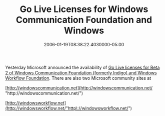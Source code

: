 ﻿---
title: Go Live Licenses for Windows Communication Foundation and Windows
date: "2006-01-19T08:38:22.4030000-05:00"
description: Yesterday Microsoft announced the availability of Go Live licenses
featuredImage: img/go-live-licenses-for-windows-communication-foundation-and-windows-workflow-foundation-featured.png
---

Yesterday Microsoft announced the availability of [Go Live licenses for Beta 2 of Windows Communication Foundation (formerly Indigo) and Windows Workflow Foundation](http://msdn.microsoft.com/winfx/getthebeta/golive/default.aspx). There are also two Microsoft community sites at

[http://windowscommunication.net](http://windowscommunication.net/ "http\://windowscommunication.net/")

[http://windowsworkflow.net](http://windowsworkflow.net/"http\://windowsworkflow.net/")

